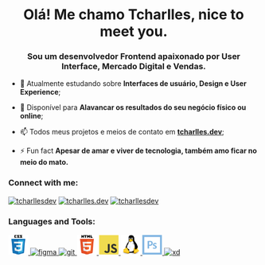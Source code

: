<h1 align="center">Olá! Me chamo Tcharlles, nice to meet you.</h1>
<h3 align="center">Sou um desenvolvedor Frontend apaixonado por User Interface, Mercado Digital e Vendas.</h3>

- 🌱 Atualmente estudando sobre **Interfaces de usuário, Design e User Experience**;

- 🤝 Disponível para **Alavancar os resultados do seu negócio físico ou online**;

- 📫 Todos meus projetos e meios de contato em **[tcharlles.dev](https://tcharlles.dev)**;

- ⚡ Fun fact **Apesar de amar e viver de tecnologia, também amo ficar no meio do mato.**

<h3 align="left">Connect with me:</h3>
<p align="left">
<a href="https://linkedin.com/in/tcharllesdev" target="blank"><img align="center" src="https://simpleicons.org/icons/linkedin.svg" alt="tcharllesdev" height="40" width="40" /></a>           
<a href="https://instagram.com/tcharlles.dev" target="blank"><img align="center" src="https://simpleicons.org/icons/instagram.svg" alt="tcharlles.dev" height="40" width="40" /></a>         
<a href="https://www.behance.net/tcharllesdev" target="blank"><img align="center" src="https://simpleicons.org/icons/behance.svg" alt="tcharllesdev" height="40" width="40" /></a>    
</p>

<h3 align="left">Languages and Tools:</h3>
<p align="left"> <a href="https://www.w3schools.com/css/" target="_blank" rel="noreferrer"> <img src="https://raw.githubusercontent.com/devicons/devicon/master/icons/css3/css3-original-wordmark.svg" alt="css3" width="40" height="40"/> </a> <a href="https://www.figma.com/" target="_blank" rel="noreferrer"> <img src="https://www.vectorlogo.zone/logos/figma/figma-icon.svg" alt="figma" width="40" height="40"/> </a> <a href="https://git-scm.com/" target="_blank" rel="noreferrer"> <img src="https://www.vectorlogo.zone/logos/git-scm/git-scm-icon.svg" alt="git" width="40" height="40"/> </a> <a href="https://www.w3.org/html/" target="_blank" rel="noreferrer"> <img src="https://raw.githubusercontent.com/devicons/devicon/master/icons/html5/html5-original-wordmark.svg" alt="html5" width="40" height="40"/> </a> <a href="https://developer.mozilla.org/en-US/docs/Web/JavaScript" target="_blank" rel="noreferrer"> <img src="https://raw.githubusercontent.com/devicons/devicon/master/icons/javascript/javascript-original.svg" alt="javascript" width="40" height="40"/> </a> <a href="https://www.linux.org/" target="_blank" rel="noreferrer"> <img src="https://raw.githubusercontent.com/devicons/devicon/master/icons/linux/linux-original.svg" alt="linux" width="40" height="40"/> </a> <a href="https://www.photoshop.com/en" target="_blank" rel="noreferrer"> <img src="https://raw.githubusercontent.com/devicons/devicon/master/icons/photoshop/photoshop-line.svg" alt="photoshop" width="40" height="40"/> </a> <a href="https://www.adobe.com/products/xd.html" target="_blank" rel="noreferrer"> <img src="https://cdn.worldvectorlogo.com/logos/adobe-xd.svg" alt="xd" width="40" height="40"/> </a> </p>
